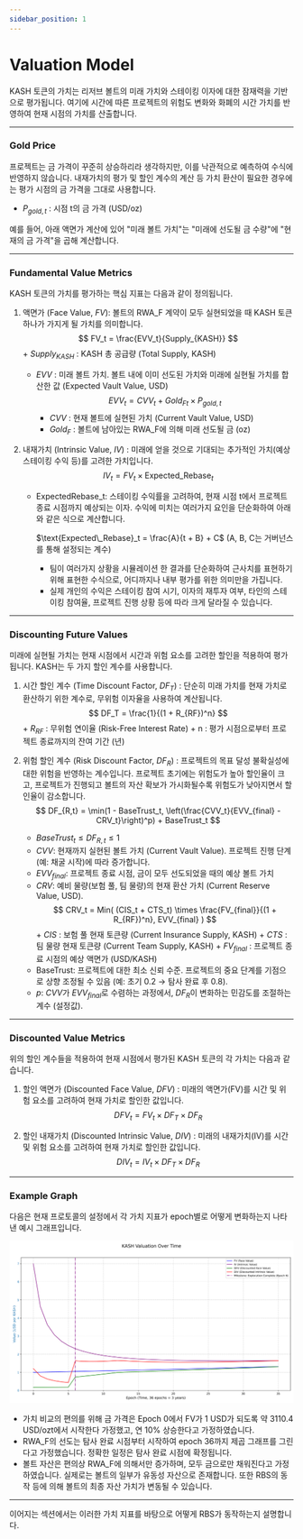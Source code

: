 ```yaml
---
sidebar_position: 1
---
```


# Valuation Model

KASH 토큰의 가치는 리저브 볼트의 미래 가치와 스테이킹 이자에 대한 잠재력을 기반으로 평가됩니다. 여기에 시간에 따른 프로젝트의 위험도 변화와 화폐의 시간 가치를 반영하여 현재 시점의 가치를 산출합니다.

---

### Gold Price

프로젝트는 금 가격이 꾸준히 상승하리라 생각하지만, 이를 낙관적으로 예측하여 수식에 반영하지 않습니다. 내재가치의 평가 및 할인 계수의 계산 등 가치 환산이 필요한 경우에는 평가 시점의 금 가격을 그대로 사용합니다.

+ $P_{gold, t}$ : 시점 t의 금 가격 (USD/oz)

예를 들어, 아래 액면가 계산에 있어 "미래 볼트 가치"는 "미래에 선도될 금 수량"에 "현재의 금 가격"을 곱해 계산합니다.

---

### Fundamental Value Metrics

KASH 토큰의 가치를 평가하는 핵심 지표는 다음과 같이 정의됩니다.

1.  액면가 (Face Value, $FV$): 볼트의 RWA_F 계약이 모두 실현되었을 때 KASH 토큰 하나가 가지게 될 가치를 의미합니다.
    $$
    FV_t = \frac{EVV_t}{Supply_{KASH}}
    $$
        + $Supply_{KASH}$ : KASH 총 공급량 (Total Supply, KASH)
    + $EVV$ : 미래 볼트 가치. 볼트 내에 이미 선도된 가치와 미래에 실현될 가치를 합산한 값 (Expected Vault Value, USD)
        $$
        EVV_t = CVV_t + {Gold_F}_t \times P_{gold, t}
        $$
        + $CVV$ : 현재 볼트에 실현된 가치 (Current Vault Value, USD)
        + $Gold_F$ : 볼트에 남아있는 RWA_F에 의해 미래 선도될 금 (oz)

2.  내재가치 (Intrinsic Value, $IV$) : 미래에 얻을 것으로 기대되는 추가적인 가치(예상 스테이킹 수익 등)를 고려한 가치입니다.
    $$
    IV_t = FV_t \times \text{Expected\_Rebase}_t
    $$
    + ExpectedRebase_t: 스테이킹 수익률을 고려하여, 현재 시점 t에서 프로젝트 종료 시점까지 예상되는 이자. 수익에 미치는 여러가지 요인을 단순화하여 아래와 같은 식으로 계산합니다.
        
        $\text{Expected\_Rebase}_t = \frac{A}{t + B} + C$ (A, B, C는 거버넌스를 통해 설정되는 계수)

        + 팀이 여러가지 상황을 시뮬레이션 한 결과를 단순화하여 근사치를 표현하기 위해 표현한 수식으로, 어디까지나 내부 평가를 위한 의미만을 가집니다.
        + 실제 개인의 수익은 스테이킹 참여 시기, 이자의 재투자 여부, 타인의 스테이킹 참여율, 프로젝트 진행 상황 등에 따라 크게 달라질 수 있습니다.

---

### Discounting Future Values

미래에 실현될 가치는 현재 시점에서 시간과 위험 요소를 고려한 할인을 적용하여 평가됩니다. KASH는 두 가지 할인 계수를 사용합니다.

1.  시간 할인 계수 (Time Discount Factor, $DF_T$) : 단순히 미래 가치를 현재 가치로 환산하기 위한 계수로, 무위험 이자율을 사용하여 계산됩니다.
    $$
    DF_T = \frac{1}{(1 + R_{RF})^n}
    $$
        + $R_{RF}$ : 무위험 연이율 (Risk-Free Interest Rate)
        + n : 평가 시점으로부터 프로젝트 종료까지의 잔여 기간 (년)

2.  위험 할인 계수 (Risk Discount Factor, $DF_R$) : 프로젝트의 목표 달성 불확실성에 대한 위험을 반영하는 계수입니다. 프로젝트 초기에는 위험도가 높아 할인율이 크고, 프로젝트가 진행되고 볼트의 자산 확보가 가시화될수록 위험도가 낮아지면서 할인율이 감소합니다.
    $$
    DF_{R,t} = \min(1 - BaseTrust_t, \left(\frac{CVV_t}{EVV_{final} - CRV_t}\right)^p) + BaseTrust_t
    $$
    *   $BaseTrust_t \le DF_{R,t} \le 1$
    +   $CVV$: 현재까지 실현된 볼트 가치 (Current Vault Value). 프로젝트 진행 단계(예: 채굴 시작)에 따라 증가합니다.
    *   $EVV_{final}$: 프로젝트 종료 시점, 금이 모두 선도되었을 때의 예상 볼트 가치
    *   $CRV$: 예비 물량(보험 풀, 팀 물량)의 현재 환산 가치 (Current Reserve Value, USD).
        $$
        CRV_t = Min( (CIS_t + CTS_t) \times \frac{FV_{final}}{(1 + R_{RF})^n}, EVV_{final} )
        $$
            + $CIS$ : 보험 풀 현재 토큰량 (Current Insurance Supply, KASH)
            + $CTS$ : 팀 물량 현재 토큰량 (Current Team Supply, KASH)
            + $FV_{final}$ : 프로젝트 종료 시점의 예상 액면가 (USD/KASH)
    *   $\text{BaseTrust}$: 프로젝트에 대한 최소 신뢰 수준. 프로젝트의 중요 단계를 기점으로 상향 조정될 수 있음 (예: 초기 0.2 $\rightarrow$ 탐사 완료 후 0.8).
    *   $p$: $CVV$가 $EVV_{final}$로 수렴하는 과정에서, $DF_R$이 변화하는 민감도를 조절하는 계수 (설정값).

---

### Discounted Value Metrics

위의 할인 계수들을 적용하여 현재 시점에서 평가된 KASH 토큰의 각 가치는 다음과 같습니다.

1.  할인 액면가 (Discounted Face Value, $DFV$) : 미래의 액면가(FV)를 시간 및 위험 요소를 고려하여 현재 가치로 할인한 값입니다.
    $$
    DFV_t = FV_t \times DF_T \times DF_R
    $$

2.  할인 내재가치 (Discounted Intrinsic Value, $DIV$) : 미래의 내재가치(IV)를 시간 및 위험 요소를 고려하여 현재 가치로 할인한 값입니다.
    $$
    DIV_t = IV_t \times DF_T \times DF_R
    $$

<!-- > Project Milestones

*   **가치 변화의 동학**: 프로젝트 진행에 따라 `CVV`가 증가하고 `BaseTrust`가 상향 조정되면, 위험 할인율($1-DF_R$)은 점차 감소합니다. 이로 인해 $DFV$와 $DIV$는 시간이 지남에 따라 $FV$와 $IV$에 수렴하는 경향을 보입니다. 특히, 탐사 완료 및 채굴 시작과 같은 주요 마일스톤에서 가치 평가에 긍정적인 변곡점이 발생할 수 있습니다. 예를 들어, 탐사 완료로 `BaseTrust`가 크게 상승하면 $DF_R$이 급격히 증가하여 $DIV$가 $FV$를 넘어서는 시점이 앞당겨질 수 있습니다. -->

---

### Example Graph

다음은 현재 프로토콜의 설정에서 각 가치 지표가 epoch별로 어떻게 변화하는지 나타낸 예시 그래프입니다. 

![KASH Valuation Graph](/img/kash_valuation_graph.png)

+ 가치 비교의 편의를 위해 금 가격은 Epoch 0에서 FV가 1 USD가 되도록 약 3110.4 USD/ozt에서 시작한다 가정했고, 연 10% 상승한다고 가정하였습니다.
+ RWA_F의 선도는 탐사 완료 시점부터 시작하여 epoch 36까지 제곱 그래프를 그린다고 가정했습니다. 정확한 일정은 탐사 완료 시점에 확정됩니다.
+ 볼트 자산은 편의상 RWA_F에 의해서만 증가하며, 모두 금으로만 채워진다고 가정하였습니다. 실제로는 볼트의 일부가 유동성 자산으로 존재합니다. 또한 RBS의 동작 등에 의해 볼트의 최종 자산 가치가 변동될 수 있습니다.

---

이어지는 섹션에서는 이러한 가치 지표를 바탕으로 어떻게 RBS가 동작하는지 설명합니다.